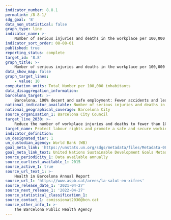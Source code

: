```yaml
---
indicator_number: 8.8.1
permalink: /8-8-1/
sdg_goal: '8'
data_non_statistical: false
graph_type: line
indicator_name: >-
    Number of serious injuries and deaths in the workplace per 100,000 inhabitants
indicator_sort_order: 08-08-01
published: true
reporting_status: complete
target_id: '8.8'
graph_title: >-
    Number of serious injuries and deaths in the workplace per 100,000 inhabitants
data_show_map: false
graph_target_lines:
    - value: 10
computation_units: Total Number per 100,000 inhabitants
data_disaggregation_information: 
barcelona_target: >-
    Barcelona, 100% decent and safe employment: Fewer accidents and less temporary employment
national_indicator_available: Number of serious injuries and deaths in the workplace per 100,000 inhabitants
national_geographical_coverage: Barcelona City
source_organisation_1: Barcelona City Council
target_line_2030: >-
    Reduce the number of workplace injuries and deaths to fewer than 10 per 100,000 inhabitants a year
target_name: Protect labour rights and promote a safe and secure working environment for all workers, including migrants, in particular women migrants and people in precarious employment
indicator_definition:
un_designated_tier: 1
un_custodian_agency: World Bank (WB)
goal_meta_link: 'https://unstats.un.org/sdgs/metadata/files/Metadata-08-08-01.pdf'
goal_meta_link_text: United Nations Sustainable Development Goals Metadata (pdf 894kB)
source_periodicity_1: Data available annually
source_earliest_available_1: 2015
source_active_1: true
source_url_text_1: >-
    Health in Barcelona Annual Report 
source_url_1: 'https://www.aspb.cat/arees/la-salut-en-xifres'
source_release_date_1: '2021-04-27'
source_next_release_1: '2022-04-27'
source_statistical_classification_1: 
source_contact_1: comissionat2030@bcn.cat
source_other_info_1: >-
    The Barcelona Public Health Agency
---
```

